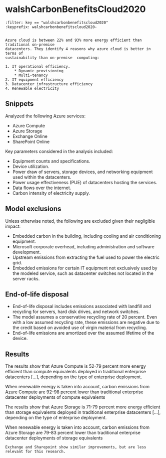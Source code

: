 # walshCarbonBenefitsCloud2020

```{bibliography}
:filter: key == "walshcarbonbenefitscloud2020"
:keyprefix: walshcarbonbenefitscloud2020-
```

```{admonition} Summary

Azure cloud is between 22% and 93% more energy efficient than traditional on-premise 
datacenters. They identify 4 reasons why azure cloud is better in terms of 
sustainability than on-premise  computing:

1. IT operational efficiency.
    * Dynamic provisioning
    * Multi-tenancy
2. IT equipment efficiency
3. Datacenter infrastructure efficiency
4. Renewable electricity
```

## Snippets

Analyzed the following Azure services:
* Azure Compute
* Azure Storage
* Exchange Online
* SharePoint Online

Key parameters considered in the analysis included:
* Equipment counts and specifications.
* Device utilization.
* Power draw of servers, storage devices, and networking equipment used within the datacenters.
* Power usage effectiveness (PUE) of datacenters hosting the services.
* Data flows over the internet.
* Carbon intensity of electricity supply.

## Model exclusions

Unless otherwise noted, the following are excluded given their
negligible impact:

* Embedded carbon in the building, including cooling and air conditioning equipment.
* Microsoft corporate overhead, including administration and software development.
* Upstream emissions from extracting the fuel used to power the electric grid.
* Embedded emissions for certain IT equipment not exclusively used by the modeled service, such as datacenter switches not located in the server racks.

## End-of-life disposal
* End-of-life disposal includes emissions associated with landfill and recycling for servers, hard disk drives, and network switches.
* The model assumes a conservative recycling rate of 20 percent. Even with a low assumed recycling rate, these emissions are negative due to the credit based on avoided use of virgin material from recycling.
* End-of-life emissions are amortized over the assumed lifetime of the device.

## Results

The results show that Azure Compute is 52-79 percent more energy efficient than
compute equivalents deployed in traditional enterprise datacenters [...],
depending on the type of enterprise deployment.

When renewable energy is taken into account, carbon emissions from Azure Compute
are 92-98 percent lower than traditional enterprise datacenter deployments of
compute equivalents 

The results show that Azure Storage is 71-79 percent more energy efficient than
storage equivalents deployed in traditional enterprise datacenters [...],
depending on the type of enterprise deployment.

When renewable energy is taken into account, carbon emissions from Azure Storage
are 79-83 percent lower than traditional enterprise datacenter deployments of
storage equivalents

```{admonition} Wim
Exchange and Sharepoint show similar improvements, but are less relevant for this research.
```

